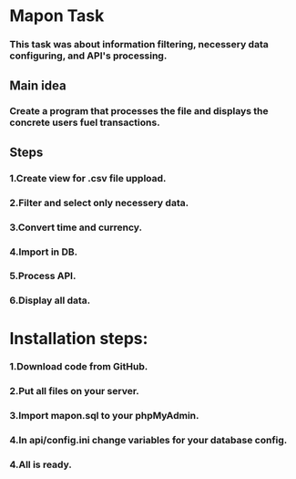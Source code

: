 # Mapon Task
### This task was about information filtering, necessery data configuring, and API's processing.
## Main idea
### Create a program that processes the file and displays the concrete users fuel transactions.
## Steps
### 1.Create view for .csv file uppload.
### 2.Filter and select only necessery data.
### 3.Convert time and currency.
### 4.Import in DB.
### 5.Process API.
### 6.Display all data.
# Installation steps:
### 1.Download code from GitHub.
### 2.Put all files on your server.
### 3.Import mapon.sql to your phpMyAdmin.
### 4.In api/config.ini change variables for your database config.
### 4.All is ready.

